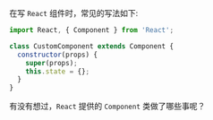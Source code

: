 在写 `React` 组件时，常见的写法如下:

```jsx
import React, { Component } from 'React';

class CustomComponent extends Component {
  constructor(props) {
    super(props);
    this.state = {};
  }
}
```

有没有想过，`React` 提供的 `Component` 类做了哪些事呢？

